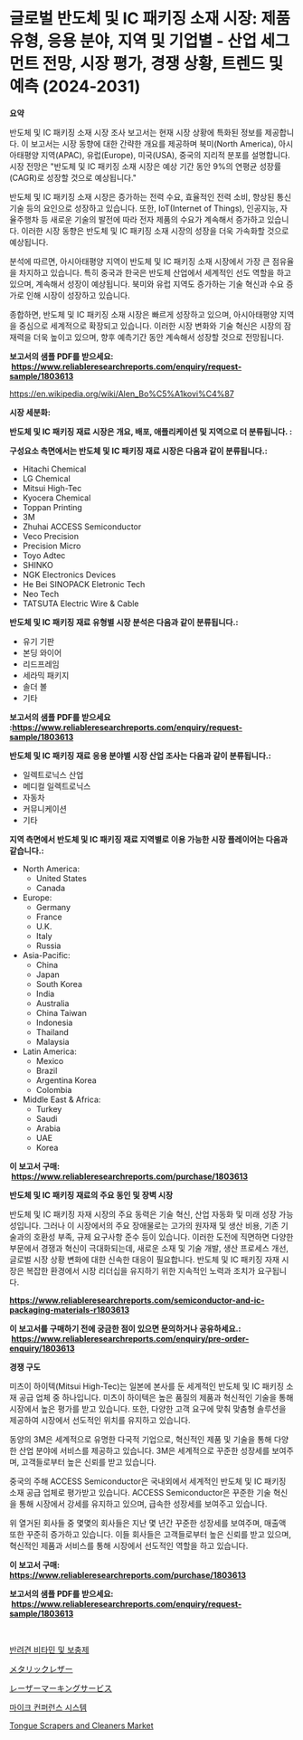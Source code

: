 <p><h1>글로벌 반도체 및 IC 패키징 소재 시장: 제품 유형, 응용 분야, 지역 및 기업별 - 산업 세그먼트 전망, 시장 평가, 경쟁 상황, 트렌드 및 예측 (2024-2031)</h1></p><p><strong>요약</strong></p>
<p><p>반도체 및 IC 패키징 소재 시장 조사 보고서는 현재 시장 상황에 특화된 정보를 제공합니다. 이 보고서는 시장 동향에 대한 간략한 개요를 제공하며 북미(North America), 아시아태평양 지역(APAC), 유럽(Europe), 미국(USA), 중국의 지리적 분포를 설명합니다. 시장 전망은 "반도체 및 IC 패키징 소재 시장은 예상 기간 동안 9%의 연평균 성장률(CAGR)로 성장할 것으로 예상됩니다."</p><p>반도체 및 IC 패키징 소재 시장은 증가하는 전력 수요, 효율적인 전력 소비, 향상된 통신 기술 등의 요인으로 성장하고 있습니다. 또한, IoT(Internet of Things), 인공지능, 자율주행차 등 새로운 기술의 발전에 따라 전자 제품의 수요가 계속해서 증가하고 있습니다. 이러한 시장 동향은 반도체 및 IC 패키징 소재 시장의 성장을 더욱 가속화할 것으로 예상됩니다.</p><p>분석에 따르면, 아시아태평양 지역이 반도체 및 IC 패키징 소재 시장에서 가장 큰 점유율을 차지하고 있습니다. 특히 중국과 한국은 반도체 산업에서 세계적인 선도 역할을 하고 있으며, 계속해서 성장이 예상됩니다. 북미와 유럽 지역도 증가하는 기술 혁신과 수요 증가로 인해 시장이 성장하고 있습니다.</p><p>종합하면, 반도체 및 IC 패키징 소재 시장은 빠르게 성장하고 있으며, 아시아태평양 지역을 중심으로 세계적으로 확장되고 있습니다. 이러한 시장 변화와 기술 혁신은 시장의 잠재력을 더욱 높이고 있으며, 향후 예측기간 동안 계속해서 성장할 것으로 전망됩니다.</p></p>
<p><strong>보고서의 샘플 PDF를 받으세요: &nbsp;<a href="https://www.reliableresearchreports.com/enquiry/request-sample/1803613">https://www.reliableresearchreports.com/enquiry/request-sample/1803613</a></strong></p>
<p><a href="https://en.wikipedia.org/wiki/Alen_Bo%C5%A1kovi%C4%87">https://en.wikipedia.org/wiki/Alen_Bo%C5%A1kovi%C4%87</a></p>
<p><strong>시장 세분화:</strong></p>
<p><strong> 반도체 및 IC 패키징 재료 시장은 개요, 배포, 애플리케이션 및 지역으로 더 분류됩니다. :</strong></p>
<p><strong>구성요소 측면에서는 반도체 및 IC 패키징 재료 시장은 다음과 같이 분류됩니다.:</strong></p>
<p><ul><li>Hitachi Chemical</li><li>LG Chemical</li><li>Mitsui High-Tec</li><li>Kyocera Chemical</li><li>Toppan Printing</li><li>3M</li><li>Zhuhai ACCESS Semiconductor</li><li>Veco Precision</li><li>Precision Micro</li><li>Toyo Adtec</li><li>SHINKO</li><li>NGK Electronics Devices</li><li>He Bei SINOPACK Eletronic Tech</li><li>Neo Tech</li><li>TATSUTA Electric Wire & Cable</li></ul></p>
<p><strong> 반도체 및 IC 패키징 재료 유형별 시장 분석은 다음과 같이 분류됩니다.:</strong></p>
<p><ul><li>유기 기판</li><li>본딩 와이어</li><li>리드프레임</li><li>세라믹 패키지</li><li>솔더 볼</li><li>기타</li></ul></p>
<p><strong>보고서의 샘플 PDF를 받으세요 :<a href="https://www.reliableresearchreports.com/enquiry/request-sample/1803613">https://www.reliableresearchreports.com/enquiry/request-sample/1803613</a></strong></p>
<p><strong> 반도체 및 IC 패키징 재료 응용 분야별 시장 산업 조사는 다음과 같이 분류됩니다.:</strong></p>
<p><ul><li>일렉트로닉스 산업</li><li>메디컬 일렉트로닉스</li><li>자동차</li><li>커뮤니케이션</li><li>기타</li></ul></p>
<p><strong>지역 측면에서 반도체 및 IC 패키징 재료 지역별로 이용 가능한 시장 플레이어는 다음과 같습니다.:</strong></p>
<p><ul>
    <li>
        North America:
        <ul>
            <li>United States</li>
            <li>Canada</li>
        </ul>
    </li>
    <li>
        Europe:
        <ul>
            <li>Germany</li>
            <li>France</li>
            <li>U.K.</li>
            <li>Italy</li>
            <li>Russia</li>
        </ul>
    </li>
    <li>
        Asia-Pacific:
        <ul>
            <li>China</li>
            <li>Japan</li>
            <li>South Korea</li>
            <li>India</li>
            <li>Australia</li>
            <li>China Taiwan</li>
            <li>Indonesia</li>
            <li>Thailand</li>
            <li>Malaysia</li>
        </ul>
    </li>
    <li>
        Latin America:
        <ul>
            <li>Mexico</li>
            <li>Brazil</li>
            <li>Argentina Korea</li>
            <li>Colombia</li>
        </ul>
    </li>
    <li>
        Middle East & Africa:
        <ul>
            <li>Turkey</li>
            <li>Saudi</li>
            <li>Arabia</li>
            <li>UAE</li>
            <li>Korea</li>
        </ul>
    </li>
    </ul></p>
<p><strong>이 보고서 구매: &nbsp;<a href="https://www.reliableresearchreports.com/purchase/1803613">https://www.reliableresearchreports.com/purchase/1803613</a></strong></p>
<p><strong>반도체 및 IC 패키징 재료의 주요 동인 및 장벽 시장</strong></p>
<p><p>반도체 및 IC 패키징 자재 시장의 주요 동력은 기술 혁신, 산업 자동화 및 미래 성장 가능성입니다. 그러나 이 시장에서의 주요 장애물로는 고가의 원자재 및 생산 비용, 기존 기술과의 호환성 부족, 규제 요구사항 준수 등이 있습니다. 이러한 도전에 직면하면 다양한 부문에서 경쟁과 혁신이 극대화되는데, 새로운 소재 및 기술 개발, 생산 프로세스 개선, 글로벌 시장 상황 변화에 대한 신속한 대응이 필요합니다. 반도체 및 IC 패키징 자재 시장은 복잡한 환경에서 시장 리더십을 유지하기 위한 지속적인 노력과 조치가 요구됩니다.</p></p>
<p><strong><a href="https://www.reliableresearchreports.com/semiconductor-and-ic-packaging-materials-r1803613">https://www.reliableresearchreports.com/semiconductor-and-ic-packaging-materials-r1803613</a></strong></p>
<p><strong>이 보고서를 구매하기 전에 궁금한 점이 있으면 문의하거나 공유하세요.: &nbsp;<a href="https://www.reliableresearchreports.com/enquiry/pre-order-enquiry/1803613">https://www.reliableresearchreports.com/enquiry/pre-order-enquiry/1803613</a></strong></p>
<p><strong>경쟁 구도</strong></p>
<p><p>미츠이 하이텍(Mitsui High-Tec)는 일본에 본사를 둔 세계적인 반도체 및 IC 패키징 소재 공급 업체 중 하나입니다. 미츠이 하이텍은 높은 품질의 제품과 혁신적인 기술을 통해 시장에서 높은 평가를 받고 있습니다. 또한, 다양한 고객 요구에 맞춰 맞춤형 솔루션을 제공하여 시장에서 선도적인 위치를 유지하고 있습니다.</p><p>동양의 3M은 세계적으로 유명한 다국적 기업으로, 혁신적인 제품 및 기술을 통해 다양한 산업 분야에 서비스를 제공하고 있습니다. 3M은 세계적으로 꾸준한 성장세를 보여주며, 고객들로부터 높은 신뢰를 받고 있습니다.</p><p>중국의 주해 ACCESS Semiconductor은 국내외에서 세계적인 반도체 및 IC 패키징 소재 공급 업체로 평가받고 있습니다. ACCESS Semiconductor은 꾸준한 기술 혁신을 통해 시장에서 강세를 유지하고 있으며, 급속한 성장세를 보여주고 있습니다.</p><p>위 열거된 회사들 중 몇몇의 회사들은 지난 몇 년간 꾸준한 성장세를 보여주며, 매출액 또한 꾸준히 증가하고 있습니다. 이들 회사들은 고객들로부터 높은 신뢰를 받고 있으며, 혁신적인 제품과 서비스를 통해 시장에서 선도적인 역할을 하고 있습니다.</p></p>
<p><strong>이 보고서 구매: &nbsp; <a href="https://www.reliableresearchreports.com/purchase/1803613">https://www.reliableresearchreports.com/purchase/1803613</a></strong></p>
<p><strong>보고서의 샘플 PDF를 받으세요: &nbsp;<a href="https://www.reliableresearchreports.com/enquiry/request-sample/1803613">https://www.reliableresearchreports.com/enquiry/request-sample/1803613</a></strong><strong></strong></p>
<p>&nbsp;</p>
<p><p><a href="https://github.com/nigaleamar09/Market-Research-Report-List-2/blob/main/186790233696.md">반려견 비타민 및 보충제</a></p><p><a href="https://github.com/schmahlson/Market-Research-Report-List-3/blob/main/481557326354.md">メタリックレザー</a></p><p><a href="https://github.com/roulaayoub-saad/Market-Research-Report-List-2/blob/main/670558326353.md">レーザーマーキングサービス</a></p><p><a href="https://github.com/lkwggful07722/Market-Research-Report-List-3/blob/main/854790333697.md">마이크 컨퍼런스 시스템</a></p><p><a href="https://medium.com/@broderickleannon/tongue-scrapers-and-cleaners-market-a-global-and-regional-analysis-focus-on-region-e7f817f39f6f">Tongue Scrapers and Cleaners Market</a></p></p>